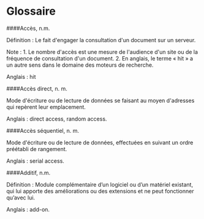 Glossaire
======

####Accès, n.m.

Définition : Le fait d'engager la consultation d'un document sur un serveur.

Note : 1. Le nombre d'accès est une mesure de l'audience d'un site ou de la fréquence de consultation d'un document. 2. En anglais, le terme « hit » a un autre sens dans le domaine des moteurs de recherche.

Anglais : hit

####Accès direct, n. m.

Mode d'écriture ou de lecture de données se faisant au moyen d'adresses qui repèrent leur emplacement.

Anglais : direct access, random access.

####Accès séquentiel, n. m.

Mode d'écriture ou de lecture de données, effectuées en suivant un ordre préétabli de rangement.

Anglais : serial access.

####Additif, n.m.

Définition : Module complémentaire d’un logiciel ou d’un matériel existant, qui lui apporte des améliorations ou des extensions et ne peut fonctionner qu’avec lui.

Anglais : add-on. 
